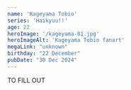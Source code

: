 ```yaml
---
name: 'Kageyama Tobio'
series: 'Haikyuu!!'
age: 22
heroImage: '/kageyama-01.jpg'
heroImageAlt: 'Kageyama Tobio fanart'
megaLink: "unknown"
birthday: "22 December"
pubDate: "30 Dec 2024"
---
```

TO FILL OUT